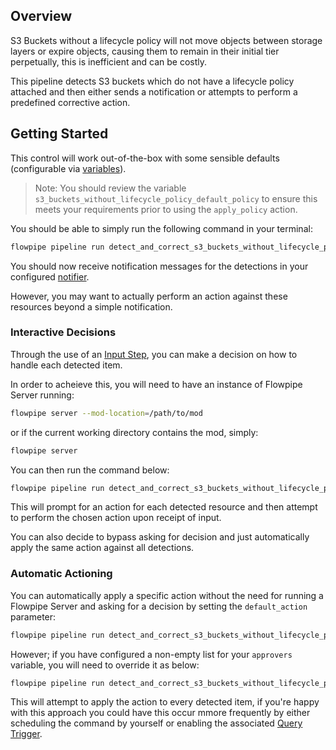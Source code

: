 ## Overview

S3 Buckets without a lifecycle policy will not move objects between storage layers or expire objects, causing them to remain in their initial tier perpetually, this is inefficient and can be costly.

This pipeline detects S3 buckets which do not have a lifecycle policy attached and then either sends a notification or attempts to perform a predefined corrective action.

## Getting Started

This control will work out-of-the-box with some sensible defaults (configurable via [variables](https://flowpipe.io/docs/build/mod-variables)).

> Note: You should review the variable `s3_buckets_without_lifecycle_policy_default_policy` to ensure this meets your requirements prior to using the `apply_policy` action.

You should be able to simply run the following command in your terminal:
```sh
flowpipe pipeline run detect_and_correct_s3_buckets_without_lifecycle_policy
```

You should now receive notification messages for the detections in your configured [notifier](https://flowpipe.io/docs/reference/config-files/notifier).

However, you may want to actually perform an action against these resources beyond a simple notification.

### Interactive Decisions

Through the use of an [Input Step](https://flowpipe.io/docs/build/input), you can make a decision on how to handle each detected item.

In order to acheieve this, you will need to have an instance of Flowpipe Server running:
```sh
flowpipe server --mod-location=/path/to/mod
```
or if the current working directory contains the mod, simply:
```sh
flowpipe server
```

You can then run the command below:
```sh
flowpipe pipeline run detect_and_correct_s3_buckets_without_lifecycle_policy --host local --arg='approvers=["default"]'
```

This will prompt for an action for each detected resource and then attempt to perform the chosen action upon receipt of input.

<!-- TODO: Determine if we want to detail out the available actions -->

You can also decide to bypass asking for decision and just automatically apply the same action against all detections.

### Automatic Actioning

You can automatically apply a specific action without the need for running a Flowpipe Server and asking for a decision by setting the `default_action` parameter:
```sh
flowpipe pipeline run detect_and_correct_s3_buckets_without_lifecycle_policy --arg='default_action="apply_policy"'
```

However; if you have configured a non-empty list for your `approvers` variable, you will need to override it as below:
```sh
flowpipe pipeline run detect_and_correct_s3_buckets_without_lifecycle_policy --arg='approvers=[]' --arg='default_action="apply_policy"'
```

This will attempt to apply the action to every detected item, if you're happy with this approach you could have this occur mmore frequently by either scheduling the command by yourself or enabling the associated [Query Trigger](https://hub.flowpipe.io/mods/turbot/aws-thrifty/triggers/aws_thrifty.trigger.query.detect_and_correct_s3_buckets_without_lifecycle_policy).
